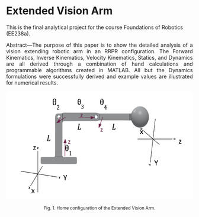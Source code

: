 # Extended Vision Arm

This is the final analytical project for the course Foundations of Robotics (EE238a). 

<p align="justify" > 
Abstract—The purpose of this paper is to show the detailed analysis of a vision extending robotic arm in an RRPR configuration. The Forward Kinematics, Inverse Kinematics, Velocity Kinematics, Statics, and Dynamics are all derived through a combination of hand calculations and programmable algorithms created in MATLAB. All but the Dynamics formulations were successfully derived and example values are illustrated for numerical results.
</p>

 ![Fig. 1 Home Configuration of the Extended Vision Arm](homeconfiguration.png) 
 <p style="text-align: center;"><sup>Fig. 1. Home configuration of the Extended Vision Arm. </sup></p>